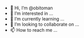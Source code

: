 - 👋 Hi, I’m @obitoman
- 👀 I’m interested in ...
- 🌱 I’m currently learning ...
- 💞️ I’m looking to collaborate on ...
- 📫 How to reach me ...

<!---
obitoman/obitoman is a ✨ special ✨ repository because its `README.md` (this file) appears on your GitHub profile.
You can click the Preview link to take a look at your changes.
--->
